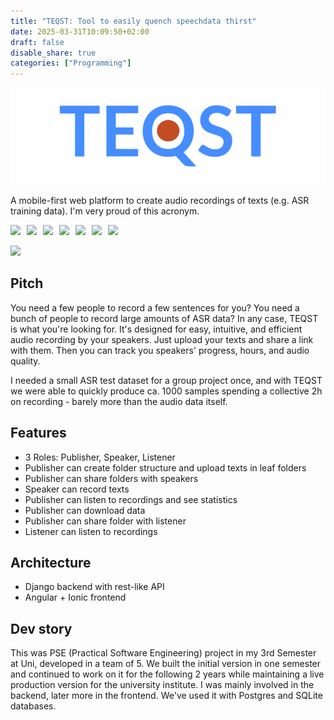 ```yaml
---
title: "TEQST: Tool to easily quench speechdata thirst"
date: 2025-03-31T10:09:50+02:00
draft: false
disable_share: true
categories: ["Programming"]
---
```


![>TEQST Logo<](images/teqst.png)

A mobile-first web platform to create audio recordings of texts (e.g. ASR training data). I'm very proud of this acronym.

<p>
<img src="https://img.shields.io/badge/python-3776AB?logo=Python&logoColor=white" height="30px" align="left" style="margin-right:10px;"/>
<img src="https://img.shields.io/badge/typescript-3178C6?logo=TypeScript&logoColor=white" height="30px" align="left" style="margin-right:10px;"/>
<img src="https://img.shields.io/badge/django-092E20?logo=Django&logoColor=white" height="30px" align="left" style="margin-right:10px;"/>
<img src="https://img.shields.io/badge/angular-0F0F11?logo=Angular&logoColor=white" height="30px" align="left" style="margin-right:10px;"/>
<img src="https://img.shields.io/badge/ionic-3880FF?logo=Ionic&logoColor=white" height="30px" align="left" style="margin-right:10px;"/>
<img src="https://img.shields.io/badge/PostgreSQL-4169E1?logo=PostgreSQL&logoColor=white" height="30px" align="left" style="margin-right:10px;"/>
<img src="https://img.shields.io/badge/nginx-009639?logo=NGINX&logoColor=white" height="30px"/>
</p>

<!--more-->

<a href="https://github.com/TEQST/TEQST"><img src="https://img.shields.io/badge/GitHub-TEQST-000000?logo=GitHub" height="30px"/></a>

## Pitch

You need a few people to record a few sentences for you? You need a bunch of people to record large amounts of ASR data? In any case, TEQST is what you're looking for. It's designed for easy, intuitive, and efficient audio recording by your speakers. Just upload your texts and share a link with them. Then you can track you speakers' progress, hours, and audio quality. 

I needed a small ASR test dataset for a group project once, and with TEQST we were able to quickly produce ca. 1000 samples spending a collective 2h on recording - barely more than the audio data itself.

## Features

- 3 Roles: Publisher, Speaker, Listener
- Publisher can create folder structure and upload texts in leaf folders
- Publisher can share folders with speakers
- Speaker can record texts
- Publisher can listen to recordings and see statistics
- Publisher can download data
- Publisher can share folder with listener
- Listener can listen to recordings

## Architecture

- Django backend with rest-like API
- Angular + Ionic frontend

## Dev story

This was PSE (Practical Software Engineering) project in my 3rd Semester at Uni, developed in a team of 5. We built the initial version in one semester and continued to work on it for the following 2 years while maintaining a live production version for the university institute. I was mainly involved in the backend, later more in the frontend. We've used it with Postgres and SQLite databases.
